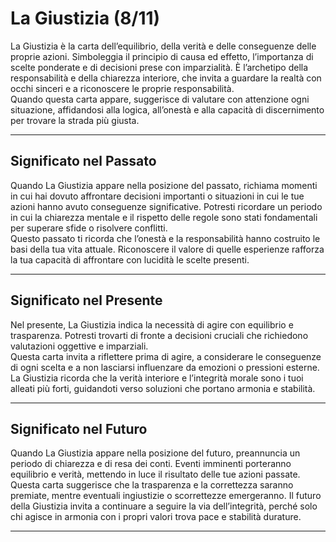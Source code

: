 # La Giustizia (8/11)

La Giustizia è la carta dell’equilibrio, della verità e delle conseguenze delle proprie azioni. Simboleggia il principio di causa ed effetto, l’importanza di scelte ponderate e di decisioni prese con imparzialità. È l’archetipo della responsabilità e della chiarezza interiore, che invita a guardare la realtà con occhi sinceri e a riconoscere le proprie responsabilità.  
Quando questa carta appare, suggerisce di valutare con attenzione ogni situazione, affidandosi alla logica, all’onestà e alla capacità di discernimento per trovare la strada più giusta.

---

## Significato nel Passato  
Quando La Giustizia appare nella posizione del passato, richiama momenti in cui hai dovuto affrontare decisioni importanti o situazioni in cui le tue azioni hanno avuto conseguenze significative. Potresti ricordare un periodo in cui la chiarezza mentale e il rispetto delle regole sono stati fondamentali per superare sfide o risolvere conflitti.  
Questo passato ti ricorda che l’onestà e la responsabilità hanno costruito le basi della tua vita attuale. Riconoscere il valore di quelle esperienze rafforza la tua capacità di affrontare con lucidità le scelte presenti.

---

## Significato nel Presente  
Nel presente, La Giustizia indica la necessità di agire con equilibrio e trasparenza. Potresti trovarti di fronte a decisioni cruciali che richiedono valutazioni oggettive e imparziali.  
Questa carta invita a riflettere prima di agire, a considerare le conseguenze di ogni scelta e a non lasciarsi influenzare da emozioni o pressioni esterne. La Giustizia ricorda che la verità interiore e l’integrità morale sono i tuoi alleati più forti, guidandoti verso soluzioni che portano armonia e stabilità.

---

## Significato nel Futuro  
Quando La Giustizia appare nella posizione del futuro, preannuncia un periodo di chiarezza e di resa dei conti. Eventi imminenti porteranno equilibrio e verità, mettendo in luce il risultato delle tue azioni passate.  
Questa carta suggerisce che la trasparenza e la correttezza saranno premiate, mentre eventuali ingiustizie o scorrettezze emergeranno. Il futuro della Giustizia invita a continuare a seguire la via dell’integrità, perché solo chi agisce in armonia con i propri valori trova pace e stabilità durature.

---
